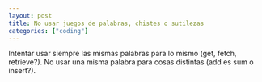 ```yaml
---
layout: post
title: No usar juegos de palabras, chistes o sutilezas
categories: ["coding"]
---
```


Intentar usar siempre las mismas palabras para<!--more--> lo mismo (get, fetch, retrieve?). No usar una misma palabra para cosas distintas (add es sum o insert?).
